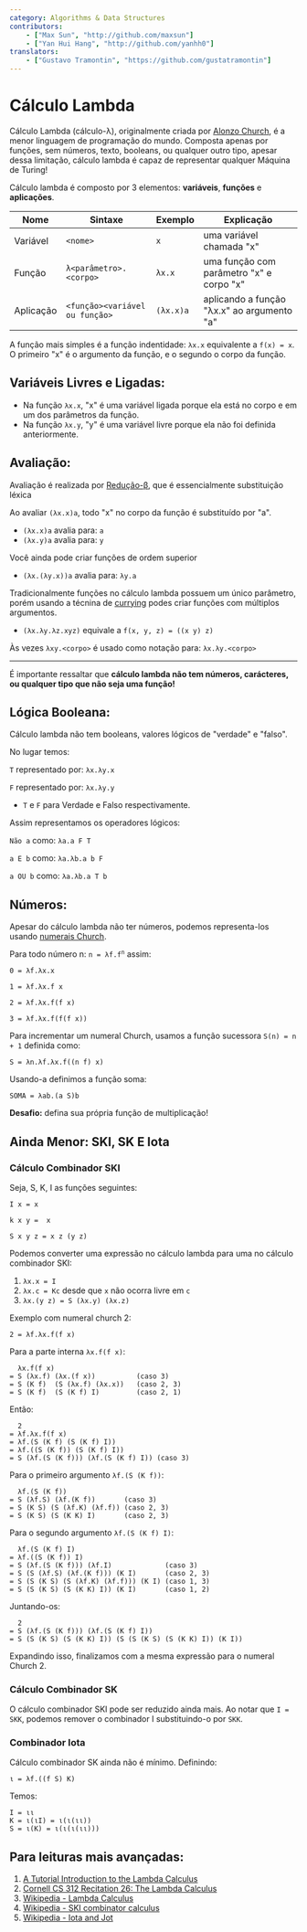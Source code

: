 ```yaml
---
category: Algorithms & Data Structures
contributors:
    - ["Max Sun", "http://github.com/maxsun"]
    - ["Yan Hui Hang", "http://github.com/yanhh0"]
translators:
    - ["Gustavo Tramontin", "https://github.com/gustatramontin"]
---
```


# Cálculo Lambda

Cálculo Lambda (cálculo-λ), originalmente criada por
[Alonzo Church](https://en.wikipedia.org/wiki/Alonzo_Church),
é a menor linguagem de programação do mundo.
Composta apenas por funções, sem números, texto, booleans, ou qualquer outro tipo, 
apesar dessa limitação, cálculo lambda é capaz de representar qualquer Máquina de Turing!

Cálculo lambda é composto por 3 elementos: **variáveis**, **funções** e **aplicações**.


| Nome      | Sintaxe                        | Exemplo   | Explicação                                 |
|-----------|--------------------------------|-----------|--------------------------------------------|
| Variável  | `<nome>`                       | `x`       | uma variável chamada "x"                   |
| Função    | `λ<parâmetro>.<corpo>`         | `λx.x`    | uma função com parâmetro "x" e corpo "x"   |
| Aplicação | `<função><variável ou função>` | `(λx.x)a` | aplicando a função "λx.x" ao argumento "a" |

A função mais simples é a função indentidade: `λx.x` equivalente a `f(x) = x`.
O primeiro "x" é o argumento da função, e o segundo o corpo da função.

## Variáveis Livres e Ligadas:

- Na função `λx.x`, "x" é uma variável ligada porque ela está 
no corpo e em um dos parâmetros da função.
- Na função `λx.y`, "y" é uma variável livre porque ela não foi definida anteriormente.

## Avaliação:

Avaliação é realizada por
[Redução-β](https://en.wikipedia.org/wiki/Lambda_calculus#Beta_reduction),
que é essencialmente substituição léxica

Ao avaliar `(λx.x)a`, todo "x" no corpo da função é substituído por "a".

- `(λx.x)a` avalia para: `a`
- `(λx.y)a` avalia para: `y`

Você ainda pode criar funções de ordem superior

- `(λx.(λy.x))a` avalia para: `λy.a`

Tradicionalmente funções no cálculo lambda possuem um único parâmetro, 
porém usando a técnina de [currying](https://en.wikipedia.org/wiki/Currying) 
podes criar funções com múltiplos argumentos.

- `(λx.λy.λz.xyz)` equivale a `f(x, y, z) = ((x y) z)`

Às vezes `λxy.<corpo>` é usado como notação para: `λx.λy.<corpo>`

----

É importante ressaltar que **cálculo lambda não tem números, carácteres, 
ou qualquer tipo que não seja uma função!**

## Lógica Booleana:

Cálculo lambda não tem booleans, valores lógicos de "verdade" e "falso".

No lugar temos:

`T` representado por: `λx.λy.x`

`F` representado por: `λx.λy.y`

* `T` e `F` para Verdade e Falso respectivamente.

Assim representamos os operadores lógicos:

`Não a` como: `λa.a F T`

`a E b` como: `λa.λb.a b F`

`a OU b` como: `λa.λb.a T b`

## Números:

Apesar do cálculo lambda não ter números, podemos representa-los usando [numerais Church](https://en.wikipedia.org/wiki/Church_encoding).

Para todo número n: <code>n = λf.f<sup>n</sup></code> assim:

`0 = λf.λx.x`

`1 = λf.λx.f x`

`2 = λf.λx.f(f x)`

`3 = λf.λx.f(f(f x))`

Para incrementar um numeral Church, 
usamos a função sucessora `S(n) = n + 1` definida como:

`S = λn.λf.λx.f((n f) x)`

Usando-a definimos a função soma:

`SOMA = λab.(a S)b`

**Desafio:** defina sua própria função de multiplicação!

## Ainda Menor: SKI, SK E Iota

### Cálculo Combinador SKI

Seja, S, K, I as funções seguintes:

`I x = x`

`k x y =  x`

`S x y z = x z (y z)`

Podemos converter uma expressão no cálculo lambda para uma no cálculo combinador SKI:

1. `λx.x = I`
2. `λx.c = Kc` desde que `x` não ocorra livre em `c`
3. `λx.(y z) = S (λx.y) (λx.z)`

Exemplo com numeral church 2:

`2 = λf.λx.f(f x)`

Para a parte interna `λx.f(f x)`:

```
  λx.f(f x)
= S (λx.f) (λx.(f x))          (caso 3)
= S (K f)  (S (λx.f) (λx.x))   (caso 2, 3)
= S (K f)  (S (K f) I)         (caso 2, 1)
```

Então:

```
  2
= λf.λx.f(f x)
= λf.(S (K f) (S (K f) I))
= λf.((S (K f)) (S (K f) I))
= S (λf.(S (K f))) (λf.(S (K f) I)) (caso 3)
```

Para o primeiro argumento `λf.(S (K f))`:

```
  λf.(S (K f))
= S (λf.S) (λf.(K f))       (caso 3)
= S (K S) (S (λf.K) (λf.f)) (caso 2, 3)
= S (K S) (S (K K) I)       (caso 2, 3)
```

Para o segundo argumento `λf.(S (K f) I)`:

```
  λf.(S (K f) I)
= λf.((S (K f)) I)
= S (λf.(S (K f))) (λf.I)             (caso 3)
= S (S (λf.S) (λf.(K f))) (K I)       (caso 2, 3)
= S (S (K S) (S (λf.K) (λf.f))) (K I) (caso 1, 3)
= S (S (K S) (S (K K) I)) (K I)       (caso 1, 2)
```

Juntando-os:

```
  2
= S (λf.(S (K f))) (λf.(S (K f) I))
= S (S (K S) (S (K K) I)) (S (S (K S) (S (K K) I)) (K I))
```

Expandindo isso, finalizamos com a mesma expressão para o numeral Church 2.

### Cálculo Combinador SK

O cálculo combinador SKI pode ser reduzido ainda mais. 
Ao notar que `I = SKK`, podemos remover o combinador I 
substituindo-o por `SKK`.

### Combinador Iota

Cálculo combinador SK ainda não é mínimo. Definindo:

```
ι = λf.((f S) K)
```

Temos:

```
I = ιι
K = ι(ιI) = ι(ι(ιι))
S = ι(K) = ι(ι(ι(ιι)))
```

## Para leituras mais avançadas:

1. [A Tutorial Introduction to the Lambda Calculus](http://www.inf.fu-berlin.de/lehre/WS03/alpi/lambda.pdf)
2. [Cornell CS 312 Recitation 26: The Lambda Calculus](http://www.cs.cornell.edu/courses/cs3110/2008fa/recitations/rec26.html)
3. [Wikipedia - Lambda Calculus](https://en.wikipedia.org/wiki/Lambda_calculus)
4. [Wikipedia - SKI combinator calculus](https://en.wikipedia.org/wiki/SKI_combinator_calculus)
5. [Wikipedia - Iota and Jot](https://en.wikipedia.org/wiki/Iota_and_Jot)
